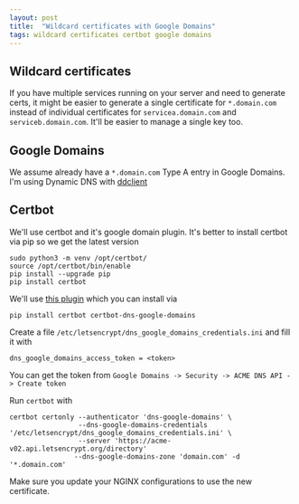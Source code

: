 ```yaml
---
layout: post
title:  "Wildcard certificates with Google Domains"
tags: wildcard certificates certbot google domains
---
```


## Wildcard certificates
If you have multiple services running on your server and need to generate certs,
it might be easier to generate a single certificate for `*.domain.com` instead
of individual certificates for `servicea.domain.com` and `serviceb.domain.com`.
It'll be easier to manage a single key too.

## Google Domains
We assume already have a `*.domain.com` Type A entry in Google Domains. I'm
using Dynamic DNS with [ddclient](https://ddclient.net/)

## Certbot
We'll use certbot and it's google domain plugin. It's better to install certbot
via pip so we get the latest version
```
sudo python3 -m venv /opt/certbot/
source /opt/certbot/bin/enable
pip install --upgrade pip
pip install certbot
```
We'll use [this plugin](https://github.com/aaomidi/certbot-dns-google-domains)
which you can install via 
```
pip install certbot certbot-dns-google-domains
```
Create a file `/etc/letsencrypt/dns_google_domains_credentials.ini` and fill it
with 
```
dns_google_domains_access_token = <token>
```
You can get the token from `Google Domains -> Security -> ACME DNS API -> Create
token`

Run `certbot` with 
```
certbot certonly --authenticator 'dns-google-domains' \
                 --dns-google-domains-credentials '/etc/letsencrypt/dns_google_domains_credentials.ini' \
                 --server 'https://acme-v02.api.letsencrypt.org/directory' 
                --dns-google-domains-zone 'domain.com' -d '*.domain.com'
```
Make sure you update your NGINX configurations to use the new certificate.
